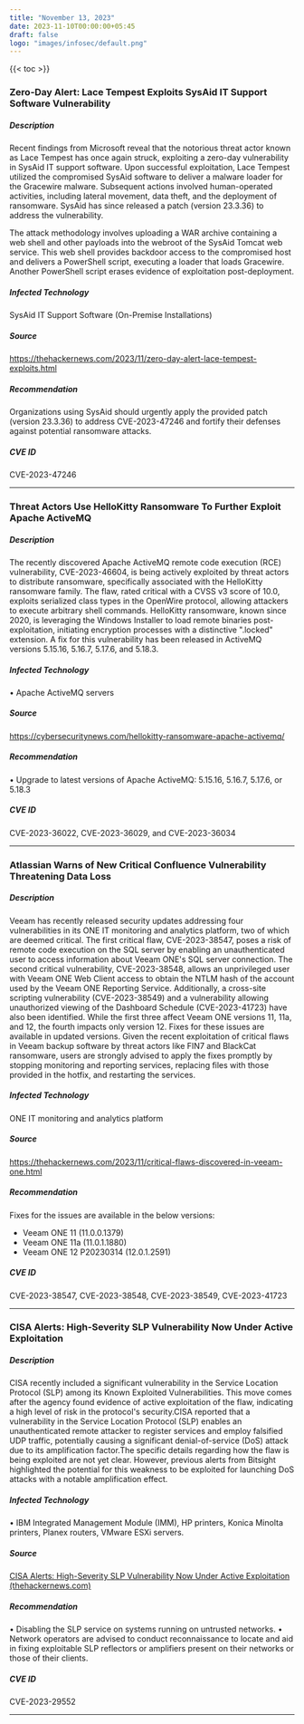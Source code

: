 ```yaml
---
title: "November 13, 2023"
date: 2023-11-10T00:00:00+05:45
draft: false
logo: "images/infosec/default.png"
---
```


{{< toc >}}

### Zero-Day Alert: Lace Tempest Exploits SysAid IT Support Software Vulnerability

##### Description
Recent findings from Microsoft reveal that the notorious threat actor known as Lace Tempest has once again struck, exploiting a zero-day vulnerability in SysAid IT support software. Upon successful exploitation, Lace Tempest utilized the compromised SysAid software to deliver a malware loader for the Gracewire malware. Subsequent actions involved human-operated activities, including lateral movement, data theft, and the deployment of ransomware. SysAid has since released a patch (version 23.3.36) to address the vulnerability.

The attack methodology involves uploading a WAR archive containing a web shell and other payloads into the webroot of the SysAid Tomcat web service. This web shell provides backdoor access to the compromised host and delivers a PowerShell script, executing a loader that loads Gracewire. Another PowerShell script erases evidence of exploitation post-deployment.

##### Infected Technology
SysAid IT Support Software (On-Premise Installations)

##### Source
https://thehackernews.com/2023/11/zero-day-alert-lace-tempest-exploits.html

##### Recommendation
Organizations using SysAid should urgently apply the provided patch (version 23.3.36) to address CVE-2023-47246 and fortify their defenses against potential ransomware attacks.

##### CVE ID
CVE-2023-47246

----------------

###  Threat Actors Use HelloKitty Ransomware To Further Exploit Apache ActiveMQ


##### Description  

The recently discovered Apache ActiveMQ remote code execution (RCE) vulnerability, CVE-2023-46604, is being actively exploited by threat actors to distribute ransomware, specifically associated with the HelloKitty ransomware family. The flaw, rated critical with a CVSS v3 score of 10.0, exploits serialized class types in the OpenWire protocol, allowing attackers to execute arbitrary shell commands. HelloKitty ransomware, known since 2020, is leveraging the Windows Installer to load remote binaries post-exploitation, initiating encryption processes with a distinctive ".locked" extension. A fix for this vulnerability has been released in ActiveMQ versions 5.15.16, 5.16.7, 5.17.6, and 5.18.3.


##### Infected Technology  

• Apache ActiveMQ servers

 
##### Source  

https://cybersecuritynews.com/hellokitty-ransomware-apache-activemq/

 
 ##### Recommendation  

• Upgrade to latest versions of Apache ActiveMQ: 5.15.16, 5.16.7, 5.17.6, or 5.18.3

##### CVE ID

CVE-2023-36022, CVE-2023-36029, and CVE-2023-36034


----------------

### Atlassian Warns of New Critical Confluence Vulnerability Threatening Data Loss
 
##### Description
Veeam has recently released security updates addressing four vulnerabilities in its ONE IT monitoring and analytics platform, two of which are deemed critical. The first critical flaw, CVE-2023-38547, poses a risk of remote code execution on the SQL server by enabling an unauthenticated user to access information about Veeam ONE's SQL server connection. The second critical vulnerability, CVE-2023-38548, allows an unprivileged user with Veeam ONE Web Client access to obtain the NTLM hash of the account used by the Veeam ONE Reporting Service. Additionally, a cross-site scripting vulnerability (CVE-2023-38549) and a vulnerability allowing unauthorized viewing of the Dashboard Schedule (CVE-2023-41723) have also been identified. While the first three affect Veeam ONE versions 11, 11a, and 12, the fourth impacts only version 12. Fixes for these issues are available in updated versions. Given the recent exploitation of critical flaws in Veeam backup software by threat actors like FIN7 and BlackCat ransomware, users are strongly advised to apply the fixes promptly by stopping monitoring and reporting services, replacing files with those provided in the hotfix, and restarting the services.
 
##### Infected Technology
ONE IT monitoring and analytics platform
 
##### Source
https://thehackernews.com/2023/11/critical-flaws-discovered-in-veeam-one.html
 
##### Recommendation
Fixes for the issues are available in the below versions:
- Veeam ONE 11 (11.0.0.1379)
- Veeam ONE 11a (11.0.1.1880)
- Veeam ONE 12 P20230314 (12.0.1.2591)
 
##### CVE ID
CVE-2023-38547, CVE-2023-38548, CVE-2023-38549, CVE-2023-41723

----------------

### CISA Alerts: High-Severity SLP Vulnerability Now Under Active Exploitation
 
##### Description
CISA recently included a significant vulnerability in the Service Location Protocol (SLP) among its Known Exploited Vulnerabilities. This move comes after the agency found evidence of active exploitation of the flaw, indicating a high level of risk in the protocol's security.CISA reported that a vulnerability in the Service Location Protocol (SLP) enables an unauthenticated remote attacker to register services and employ falsified UDP traffic, potentially causing a significant denial-of-service (DoS) attack due to its amplification factor.The specific details regarding how the flaw is being exploited are not yet clear. However, previous alerts from Bitsight highlighted the potential for this weakness to be exploited for launching DoS attacks with a notable amplification effect.
 
##### Infected Technology
• IBM Integrated Management Module (IMM), HP printers, Konica Minolta printers, Planex routers, VMware ESXi servers.
 
##### Source
[CISA Alerts: High-Severity SLP Vulnerability Now Under Active Exploitation (thehackernews.com)](https://thehackernews.com/2023/11/cisa-alerts-high-severity-slp.html)
 
##### Recommendation
 
• Disabling the SLP service on systems running on untrusted networks.
• Network operators are advised to conduct reconnaissance to locate and aid in fixing exploitable SLP reflectors or amplifiers present on their networks or those of their clients.
 
 
##### CVE ID
CVE-2023-29552

----------------

